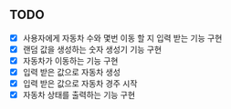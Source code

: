 ## TODO
- [x] 사용자에게 자동차 수와 몇번 이동 할 지 입력 받는 기능 구현
- [x] 랜덤 값을 생성하는 숫자 생성기 기능 구현
- [x] 자동차가 이동하는 기능 구현
- [x] 입력 받은 값으로 자동차 생성
- [x] 입력 받은 값으로 자동차 경주 시작
- [x] 자동차 상태를 출력하는 기능 구현